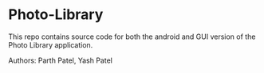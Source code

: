 # Photo-Library

This repo contains source code for both the android and GUI version of the Photo Library application.

Authors: Parth Patel, Yash Patel
